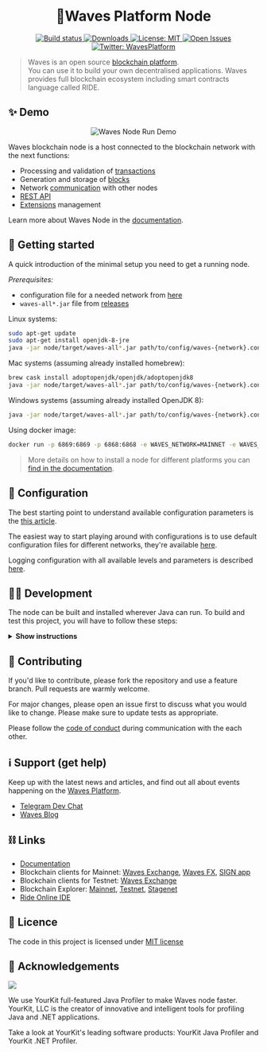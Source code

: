 <h1 align="center">🔷Waves Platform Node</h1>

<p align="center">

  <a href="https://travis-ci.org/wavesplatform/Waves">
    <img alt="Build status" src="https://travis-ci.org/wavesplatform/Waves.svg?branch=master" target="_blank" />
  </a>
  <a href="https://github.com/wavesplatform/Waves/releases">
    <img alt="Downloads" src="https://img.shields.io/github/downloads/wavesplatform/Waves/total" target="_blank" />
  </a>
  <a href="https://github.com/wavesplatform/Waves/blob/master/LICENSE">
    <img alt="License: MIT" src="https://img.shields.io/badge/license-MIT-yellow.svg" target="_blank" />
  </a>
  <a href="https://github.com/wavesplatform/Waves/issues">
    <img alt="Open Issues" src="https://img.shields.io/github/issues/wavesplatform/Waves" target="_blank" />
  </a>
  <a href="https://twitter.com/wavesplatform">
    <img alt="Twitter: WavesPlatform" src="https://img.shields.io/twitter/follow/wavesplatform?style=social" target="_blank" />
  </a>
</p>

> Waves is an open source [blockchain platform](https://wavesplatform.com/).<br /> 
You can use it to build your own decentralised applications. Waves provides full blockchain ecosystem including smart contracts language called RIDE.


## ✨ Demo

<p align="center">
    <img src="https://user-images.githubusercontent.com/1945126/78667964-88209480-78e2-11ea-9304-72178a6a5974.gif" alt="Waves Node Run Demo">
</p>

Waves blockchain node is a host connected to the blockchain network with the next functions:

- Processing and validation of [transactions](https://docs.wavesplatform.com/en/blockchain/transaction/transaction-validation.html)
- Generation and storage of [blocks](https://docs.wavesplatform.com/en/blockchain/block.html)
- Network [communication](https://docs.wavesplatform.com/en/blockchain/transaction.html) with other nodes
- [REST API](https://docs.wavesplatform.com/en/building-apps/how-to/basic/retrieve)
- [Extensions](https://docs.wavesplatform.com/en/waves-node/extensions/) management

Learn more about Waves Node in the [documentation](https://docs.wavesplatform.com/en/waves-node/what-is-a-full-node.html).

## 🚀️ Getting started

A quick introduction of the minimal setup you need to get a running node. 

*Prerequisites:*
- configuration file for a needed network from [here](https://github.com/wavesplatform/Waves/tree/master/node)
- `waves-all*.jar` file from [releases](https://github.com/wavesplatform/Waves/releases) 

Linux systems:
```bash
sudo apt-get update
sudo apt-get install openjdk-8-jre
java -jar node/target/waves-all*.jar path/to/config/waves-{network}.conf
```

Mac systems (assuming already installed homebrew):
```bash
brew cask install adoptopenjdk/openjdk/adoptopenjdk8
java -jar node/target/waves-all*.jar path/to/config/waves-{network}.conf
```

Windows systems (assuming already installed OpenJDK 8):
```bash
java -jar node/target/waves-all*.jar path/to/config/waves-{network}.conf
```

Using docker image:
```bash
docker run -p 6869:6869 -p 6868:6868 -e WAVES_NETWORK=MAINNET -e WAVES_LOG_LEVEL=DEBUG -e WAVES_HEAP_SIZE=2g -v YOUR_LOCAL_PATH_HERE:/waves wavesplatform/node
```

> More details on how to install a node for different platforms you can [find in the documentation](https://docs.wavesplatform.com/en/waves-node/how-to-install-a-node/how-to-install-a-node#system-requirements). 

## 🔧 Configuration

The best starting point to understand available configuration parameters is the [this article](https://docs.wavesplatform.com/en/waves-node/node-configuration).

The easiest way to start playing around with configurations is to use default configuration files for different networks, they're available [here](./node).

Logging configuration with all available levels and parameters is described [here](https://docs.wavesplatform.com/en/waves-node/logging-configuration).

## 👨‍💻 Development

The node can be built and installed wherever Java can run. 
To build and test this project, you will have to follow these steps:

<details><summary><b>Show instructions</b></summary>

*1. Setup the environment.*
- Install Java for your platform:

```bash
sudo apt-get update
sudo apt-get install openjdk-8-jre                     # Ubuntu
# or
# brew cask install adoptopenjdk/openjdk/adoptopenjdk8 # Mac
```

- Install SBT (Scala Build Tool)

Please follow the SBT installation instructions depending on your platform ([Linux](https://www.scala-sbt.org/1.0/docs/Installing-sbt-on-Linux.html), [Mac](https://www.scala-sbt.org/1.0/docs/Installing-sbt-on-Mac.html), [Windows](https://www.scala-sbt.org/1.0/docs/Installing-sbt-on-Windows.html))

*2. Clone this repo*

```bash
git clone https://github.com/wavesplatform/Waves.git
cd Waves
```

*3. Compile and run tests*

```bash
sbt checkPR
```

*4. Run integration tests (optional)*

Create a Docker image before you run any test: 
```bash
sbt node-it/docker
```

- Run all tests. You can increase or decrease number of parallel running tests by changing `SBT_THREAD_NUMBER`
```bash
SBT_THREAD_NUMBER=4 sbt node-it/test
```

- Run one test:
```bash
sbt node-it/testOnly *.TestClassName
# or 
# bash node-it/testOnly full.package.TestClassName
```

*5. Build packages* 

```bash
sbt packageAll                   # Mainnet
sbt -Dnetwork=testnet packageAll # Testnet
```

For *Ubuntu*, `sbt packageAll` ‌produces only `deb` package but for other platforms, `zip` archive or a fat `jar` can be used as well. 

*6. Install DEB package*

`deb` package is located in target folder. You can replace '*' with actual package name:

```bash
sudo dpkg -i node/target/*.deb
```


*7. Run an extension project locally during development (optional)*

```bash
sbt "extension-module/run /path/to/configuration"
```

*8. Configure IntelliJ IDEA (optional)*

The majority of contributors to this project use IntelliJ IDEA for development, if you want to use it as well please follow these steps:

1. Click on `Add configuration` (or `Edit configurations...`)
2. Click on `+` to add a new configuration, choose `Application`
3. Specify:
   - Main class: `com.wavesplatform.Application`
   - Program arguments: `/path/to/configuration`
   - Use classpath of module: `extension-module`
4. Click on `OK`
5. Run this configuration

</details>

## 🤝 Contributing

If you'd like to contribute, please fork the repository and use a feature branch. Pull requests are warmly welcome.

For major changes, please open an issue first to discuss what you would like to change. Please make sure to update tests as appropriate.

Please follow the [code of conduct](./CODE_OF_CONDUCT.md) during communication with the each other. 

## ℹ️ Support (get help)

Keep up with the latest news and articles, and find out all about events happening on the [Waves Platform](https://wavesplatform.com/).

- [Telegram Dev Chat](https://t.me/waves_ride_dapps_dev)
- [Waves Blog](https://blog.wavesplatform.com/)

## ⛓ Links

- [Documentation](https://docs.wavesplatform.com/)
- Blockchain clients for Mainnet: [Waves Exchange](https://waves.exchange/), [Waves FX](https://github.com/wavesfx), [SIGN app](https://www.sign-web.app/)
- Blockchain clients for Testnet: [Waves Exchange](https://testnet.waves.exchange/)
- Blockchain Explorer: [Mainnet](https://wavesexplorer.com/), [Testnet](https://wavesexplorer.com/testnet), [Stagenet](https://wavesexplorer.com/stagenet) 
- [Ride Online IDE](https://ide.wavesplatform.com/)

## 📝 Licence

The code in this project is licensed under [MIT license](./LICENSE)

## 👏 Acknowledgements

[<img src="https://camo.githubusercontent.com/97fa03cac759a772255b93c64ab1c9f76a103681/68747470733a2f2f7777772e796f75726b69742e636f6d2f696d616765732f796b6c6f676f2e706e67">](https://www.yourkit.com/)

We use YourKit full-featured Java Profiler to make Waves node faster. YourKit, LLC is the creator of innovative and intelligent tools for profiling Java and .NET applications.

Take a look at YourKit's leading software products: YourKit Java Profiler and YourKit .NET Profiler.
